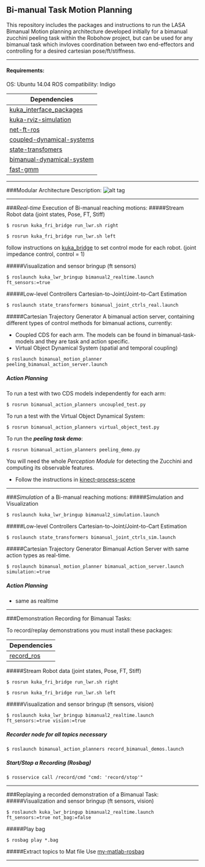 ## Bi-manual Task Motion Planning
This repository includes the packages and instructions to run the LASA Bimanual Motion planning architecture developed initially for a bimanual zucchini peeling task within the Robohow project, but can be used for any bimanual task which invloves coordination between two end-effectors and controlling for a desired cartesian pose/ft/stiffness.

---

#### Requirements:

OS: Ubuntu 14.04
ROS compatibility: Indigo

| Dependencies  |
| ------------- |
| [kuka_interface_packages](https://github.com/nbfigueroa/kuka_interface_packages)    |
| [kuka-rviz-simulation](https://github.com/epfl-lasa/kuka-rviz-simulation)           |
| [net-ft-ros](https://github.com/epfl-lasa/net-ft-ros) |
| [coupled-dynamical-systems](https://github.com/epfl-lasa/coupled-dynamical-systems) |
| [state-transfomers](https://github.com/epfl-lasa/state-transformers)                |
| [bimanual-dynamical-system](https://github.com/epfl-lasa/bimanual-dynamical-system) |
| [fast-gmm](https://github.com/epfl-lasa/fast-gmm.git)|

---

###Modular Architecture Description:
![alt tag](https://github.com/epfl-lasa/bimanual-task-motion-planning/blob/master/img/lasa-bimanual-architecture.png)

---
###*Real-time* Execution of Bi-manual reaching motions:
#####Stream Robot data (joint states, Pose, FT, Stiff)
```
$ rosrun kuka_fri_bridge run_lwr.sh right
```
```
$ rosrun kuka_fri_bridge run_lwr.sh left
```
follow instructions on [kuka_bridge](https://github.com/nbfigueroa/kuka_interface_packages) to set control mode for each robot. (joint impedance control, control = 1)

#####Visualization and sensor bringup (ft sensors)
```
$ roslaunch kuka_lwr_bringup bimanual2_realtime.launch ft_sensors:=true
```
#####Low-level Controllers
Cartesian-to-Joint/Joint-to-Cart Estimation
```
$ roslaunch state_transformers bimanual_joint_ctrls_real.launch 
```

#####Cartesian Trajectory Generator
A bimanual action server, containing different types of control methods for bimanual actions, currently: 
- Coupled CDS for each arm. The models can be found in bimanual-task-models and they are task and action specific.
- Virtual Object Dynamical System (spatial and temporal coupling)

```
$ roslaunch bimanual_motion_planner peeling_bimanual_action_server.launch
```

##### Action Planning  

To run a test with two CDS models independently for each arm:
```
$ rosrun bimanual_action_planners uncoupled_test.py
```

To run a test with the Virtual Object Dynamical System:
```
$ rosrun bimanual_action_planners virtual_object_test.py
```

To run the ***peeling task demo***:
```
$ rosrun bimanual_action_planners peeling_demo.py
```

You will need the whole *Perception Module* for detecting the Zucchini and computing its observable features. 
- Follow the instructions in [kinect-process-scene](https://github.com/nbfigueroa/kinect-process-scene)

---
###*Simulation* of a Bi-manual reaching motions:
#####Simulation and Visualization
```
$ roslaunch kuka_lwr_bringup bimanual2_simulation.launch
```

#####Low-level Controllers
Cartesian-to-Joint/Joint-to-Cart Estimation
```
$ roslaunch state_transformers bimanual_joint_ctrls_sim.launch 
```

#####Cartesian Trajectory Generator
Bimanual Action Server with same action types as real-time.
```
$ roslaunch bimanual_motion_planner bimanual_action_server.launch simulation:=true
```

##### Action Planning  
- same as realtime

---
###Demonstration Recording for Bimanual Tasks:

To record/replay demonstrations you must install these packages:

| Dependencies  |
| ------------- |
| [record_ros](https://github.com/epfl-lasa/record_ros) |

#####Stream Robot data (joint states, Pose, FT, Stiff)
```
$ rosrun kuka_fri_bridge run_lwr.sh right
```
```
$ rosrun kuka_fri_bridge run_lwr.sh left
```

#####Visualization and sensor bringup (ft sensors, vision)
```
$ roslaunch kuka_lwr_bringup bimanual2_realtime.launch ft_sensors:=true vision:=true 
```

##### Recorder node for all topics necessary
```
$ roslaunch bimanual_action_planners record_bimanual_demos.launch 
```

##### Start/Stop a Recording (Rosbag)
```
$ rosservice call /record/cmd "cmd: 'record/stop'"
```
---
###Replaying a recorded demonstration of a Bimanual Task:
#####Visualization and sensor bringup (ft sensors, vision)
```
$ roslaunch kuka_lwr_bringup bimanual2_realtime.launch ft_sensors:=true not_bag:=false 
```
#####Play bag
```
$ rosbag play *.bag
```

#####Extract topics to Mat file
Use  [my-matlab-rosbag](https://github.com/nbfigueroa/my_matlab_rosbag)

---


